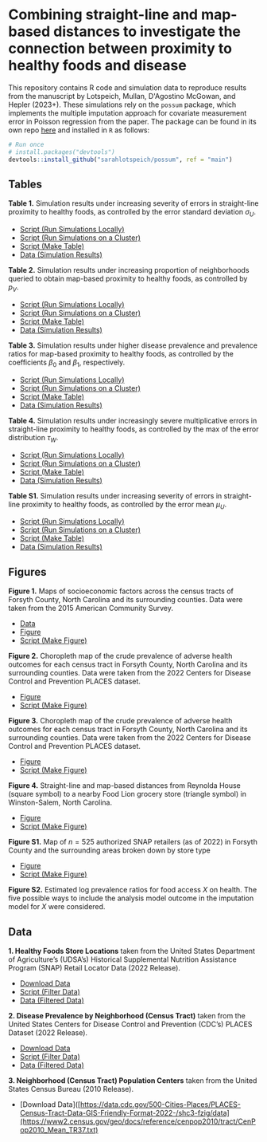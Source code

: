 # Combining straight-line and map-based distances to investigate the connection between proximity to healthy foods and disease

This repository contains R code and simulation data to reproduce results from the manuscript by Lotspeich, Mullan, D'Agostino McGowan, and Hepler (2023+). These simulations rely on the `possum` package, which implements the multiple imputation approach for covariate measurement error in Poisson regression from the paper. The package can be found in its own repo [here](https://github.com/sarahlotspeich/possum) and installed in `R` as follows:

``` r
# Run once
# install.packages("devtools")
devtools::install_github("sarahlotspeich/possum", ref = "main")
```

## Tables 

**Table 1.** Simulation results under increasing severity of errors in straight-line proximity to healthy foods, as controlled by the error standard deviation $\sigma_U$.

  - [Script (Run Simulations Locally)](sims-scripts/sims_vary_sigmaU.R)
  - [Script (Run Simulations on a Cluster)](sims-scripts/sims_vary_sigmaU_cluster.R)
  - [Script (Make Table)](table-scripts/table1_vary_sigmaU.R)
  - [Data (Simulation Results)](sims-data/vary_sigmaU_sims_combined.csv)

**Table 2.** Simulation results under increasing proportion of neighborhoods queried to obtain map-based proximity to healthy foods, as controlled by $p_V$.

  - [Script (Run Simulations Locally)](sims-scripts/sims_vary_pV.R)
  - [Script (Run Simulations on a Cluster)](sims-scripts/sims_vary_pV_cluster.R)
  - [Script (Make Table)](table-scripts/table2_vary_pV.R)
  - [Data (Simulation Results)](sims-data/vary_pV_sims_combined.csv)

**Table 3.** Simulation results under higher disease prevalence and prevalence ratios for map-based proximity to healthy foods, as controlled by the coefficients $\beta_0$ and $\beta_1$, respectively.

  - [Script (Run Simulations Locally)](sims-scripts/sims_vary_prev.R)
  - [Script (Run Simulations on a Cluster)](sims-scripts/sims_vary_prev_cluster.R)
  - [Script (Make Table)](table-scripts/table3_vary_prev.R)
  - [Data (Simulation Results)](sims-data/vary_prev_sims_combined.csv)

**Table 4.** Simulation results under increasingly severe multiplicative errors in straight-line proximity to healthy foods, as controlled by the max of the error distribution $\tau_W$. 

  - [Script (Run Simulations Locally)](sims-scripts/sims_mult_error.R)
  - [Script (Run Simulations on a Cluster)](sims-scripts/sims_vary_mult_error_cluster.R)
  - [Script (Make Table)](table-scripts/table4_mult_error.R)
  - [Data (Simulation Results)](sims-data/mult_error_sims_combined.csv)

**Table S1.** Simulation results under increasing severity of errors in straight-line proximity to healthy foods, as controlled by the error mean $\mu_U$.

  - [Script (Run Simulations Locally)](sims-scripts/sims_vary_muU.R)
  - [Script (Run Simulations on a Cluster)](sims-scripts/sims_vary_muU_cluster.R)
  - [Script (Make Table)](table-scripts/tableS1_vary_muU.R)
  - [Data (Simulation Results)](sims-data/vary_muU_sims_combined.csv)  

## Figures 

**Figure 1.** Maps of socioeconomic factors across the census tracts of Forsyth County, North Carolina and its surrounding counties. Data were taken from the 2015 American Community Survey. 

  - [Data](forsyth-data/forsyth_acs_data.csv)
  - [Figure](figures/fig1_map_forsyth_acs_data.png)
  - [Script (Make Figure)](figure-scripts/fig1_map_forsyth_acs_data.R)

**Figure 2.** Choropleth map of the crude prevalence of adverse health outcomes for each census tract in Forsyth County, North Carolina and its surrounding counties. Data were taken from the 2022 Centers for Disease Control and Prevention PLACES dataset. 

  - [Figure](figures/fig1_map_forsyth_acs_data.png)
  - [Script (Make Figure)](figure-scripts/fig1_map_forsyth_acs_data.R)

**Figure 3.** Choropleth map of the crude prevalence of adverse health outcomes for each census tract in Forsyth County, North Carolina and its surrounding counties. Data were taken from the 2022 Centers for Disease Control and Prevention PLACES dataset. 

  - [Figure](figures/fig1_map_forsyth_acs_data.png)
  - [Script (Make Figure)](figure-scripts/fig1_map_forsyth_acs_data.R)

**Figure 4.** Straight-line and map-based distances from Reynolda House (square symbol) to a nearby Food Lion grocery store (triangle symbol) in Winston-Salem, North Carolina. 

  - [Figure](figures/fig2_map_comparing_distances.png)
  - [Script (Make Figure)](figure-scripts/fig2_map_comparing_distances.R)

**Figure S1.** Map of $n = 525$ authorized SNAP retailers (as of 2022) in Forsyth County and the surrounding areas broken down by store type

  - [Figure](figures/figS1_map_SNAP.png)
  - [Script (Make Figure)](figures/figS1_map_SNAPs.R)

**Figure S2.** Estimated log prevalence ratios for food access $X$ on health. The five possible ways to include the analysis model outcome in the imputation model for $X$ were considered. 

## Data 

**1.  Healthy Foods Store Locations** taken from the United States Department of Agriculture’s (UDSA’s) Historical Supplemental Nutrition Assistance Program (SNAP) Retail Locator Data (2022 Release).

  - [Download Data](https://www.fns.usda.gov/snap/retailer-locator)
  - [Script (Filter Data)](forsyth-data/healthy_foods_stores_2022.R)
  - [Data (Filtered Data)](forsyth-data/healthy_foods_stores_2022.csv)

**2.  Disease Prevalence by Neighborhood (Census Tract)** taken from the United States Centers for Disease Control and Prevention (CDC’s) PLACES Dataset (2022 Release). 

  - [Download Data](https://data.cdc.gov/500-Cities-Places/PLACES-Census-Tract-Data-GIS-Friendly-Format-2022-/shc3-fzig/data)
  - [Script (Filter Data)](forsyth-data/disease_prevalences_2022.R)
  - [Data (Filtered Data)](forsyth-data/disease_prevalences_2022.csv)

**3.  Neighborhood (Census Tract) Population Centers** taken from the United States Census Bureau (2010 Release). 

  - [Download Data]([https://data.cdc.gov/500-Cities-Places/PLACES-Census-Tract-Data-GIS-Friendly-Format-2022-/shc3-fzig/data](https://www2.census.gov/geo/docs/reference/cenpop2010/tract/CenPop2010_Mean_TR37.txt)
